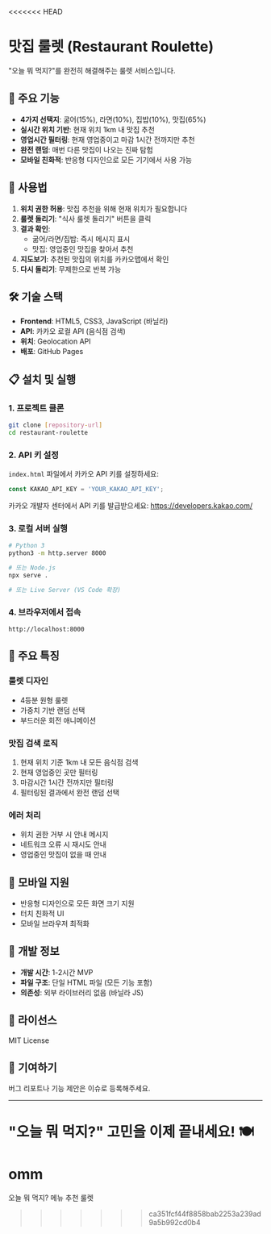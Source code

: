 <<<<<<< HEAD
# 맛집 룰렛 (Restaurant Roulette)

"오늘 뭐 먹지?"를 완전히 해결해주는 룰렛 서비스입니다.

## 🎯 주요 기능

- **4가지 선택지**: 굶어(15%), 라면(10%), 집밥(10%), 맛집(65%)
- **실시간 위치 기반**: 현재 위치 1km 내 맛집 추천
- **영업시간 필터링**: 현재 영업중이고 마감 1시간 전까지만 추천
- **완전 랜덤**: 매번 다른 맛집이 나오는 진짜 탐험
- **모바일 친화적**: 반응형 디자인으로 모든 기기에서 사용 가능

## 🚀 사용법

1. **위치 권한 허용**: 맛집 추천을 위해 현재 위치가 필요합니다
2. **룰렛 돌리기**: "식사 룰렛 돌리기" 버튼을 클릭
3. **결과 확인**: 
   - 굶어/라면/집밥: 즉시 메시지 표시
   - 맛집: 영업중인 맛집을 찾아서 추천
4. **지도보기**: 추천된 맛집의 위치를 카카오맵에서 확인
5. **다시 돌리기**: 무제한으로 반복 가능

## 🛠️ 기술 스택

- **Frontend**: HTML5, CSS3, JavaScript (바닐라)
- **API**: 카카오 로컬 API (음식점 검색)
- **위치**: Geolocation API
- **배포**: GitHub Pages

## 📋 설치 및 실행

### 1. 프로젝트 클론
```bash
git clone [repository-url]
cd restaurant-roulette
```

### 2. API 키 설정
`index.html` 파일에서 카카오 API 키를 설정하세요:
```javascript
const KAKAO_API_KEY = 'YOUR_KAKAO_API_KEY';
```

카카오 개발자 센터에서 API 키를 발급받으세요:
https://developers.kakao.com/

### 3. 로컬 서버 실행
```bash
# Python 3
python3 -m http.server 8000

# 또는 Node.js
npx serve .

# 또는 Live Server (VS Code 확장)
```

### 4. 브라우저에서 접속
```
http://localhost:8000
```

## 🎨 주요 특징

### 룰렛 디자인
- 4등분 원형 룰렛
- 가중치 기반 랜덤 선택
- 부드러운 회전 애니메이션

### 맛집 검색 로직
1. 현재 위치 기준 1km 내 모든 음식점 검색
2. 현재 영업중인 곳만 필터링
3. 마감시간 1시간 전까지만 필터링
4. 필터링된 결과에서 완전 랜덤 선택

### 에러 처리
- 위치 권한 거부 시 안내 메시지
- 네트워크 오류 시 재시도 안내
- 영업중인 맛집이 없을 때 안내

## 📱 모바일 지원

- 반응형 디자인으로 모든 화면 크기 지원
- 터치 친화적 UI
- 모바일 브라우저 최적화

## 🔧 개발 정보

- **개발 시간**: 1-2시간 MVP
- **파일 구조**: 단일 HTML 파일 (모든 기능 포함)
- **의존성**: 외부 라이브러리 없음 (바닐라 JS)

## 📄 라이선스

MIT License

## 🤝 기여하기

버그 리포트나 기능 제안은 이슈로 등록해주세요.

---

**"오늘 뭐 먹지?" 고민을 이제 끝내세요! 🍽️** 
=======
# omm
오늘 뭐 먹지? 메뉴 추천 룰렛
>>>>>>> ca351fcf44f8858bab2253a239ad9a5b992cd0b4
